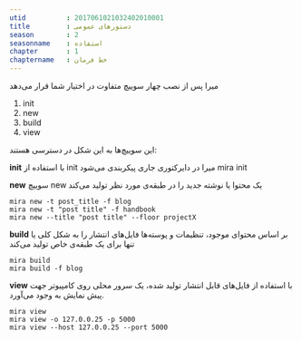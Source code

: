 ```yaml
---
utid          : 2017061021032402010001
title         : دستورهای عمومی
season        : 2
seasonname    : استفاده
chapter       : 1
chaptername   : خط فرمان
---
```



<p>میرا پس از نصب چهار سوییچ متفاوت در اختیار شما قرار می‌دهد</p>

<ol>
<li>init</li>
<li>new</li>
<li>build</li>
<li>view</li>
</ol>

<p>این سوییچ‌ها به این شکل در دسترسی هستند:</p>

<p><strong>init</strong> با استفاده از init میرا در دایرکتوری جاری پیکربندی می‌شود
    mira init</p>

<p><strong>new</strong> سوییچ new یک محتوا یا نوشته جدید را در طبقه‌ی مورد نظر تولید می‌کند</p>

<pre><code>mira new -t post_title -f blog
mira new -t "post title" -f handbook
mira new --title "post title" --floor projectX
</code></pre>

<p><strong>build</strong> بر اساس محتوای موجود، تنظیمات و پوسته‌ها فایل‌های انتشار را به شکل کلی یا تنها برای یک طبقه‌ی خاص تولید می‌کند</p>

<pre><code>mira build
mira build -f blog
</code></pre>

<p><strong>view</strong> با استفاده از فایل‌های قابل انتشار تولید شده، یک سرور محلی روی کامپیوتر جهت پیش نمایش به وجود می‌آورد.</p>

<pre><code>mira view
mira view -o 127.0.0.25 -p 5000
mira view --host 127.0.0.25 --port 5000
</code></pre>

